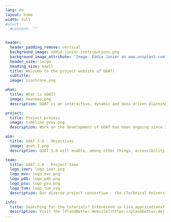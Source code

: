 ```yaml
---
lang: en
layout: home
width: full
#alert:
  #content: ""


header:
  header_padding_remove: vertical
  background_image: eddie-junior-contributions.png
  background_image_attribute: "Image: Eddie Junior on www.unsplash.com"
  header_size: large
  heading_size: small
  title: Welcome to the project website of GOAT!
  subtitle:
  image: isochrone.png

what:
  title: What is GOAT?
  image: heatmap.png
  description: GOAT is an interactive, dynamic and data-driven planning tool for accessibility planning. It is developed by an active community as an open source project. With GOAT, accessibility analyses can be calculated for different modes of transport. New functions and improvements are added on a regular basis. 

project:
  title: Project process
  image: timeline_grey.png
  description: Work on the development of GOAT has been ongoing since 2017. The biggest milestone so far was the release of version 1.0 and the founding of  [Plan4Better](https://plan4better.de) as core developer, as well as distributor of the software. Currently, numerous new features are being developed in a co-creative process as part of the 3-year project "GOAT 3.0" (mFUND funding line 2). 

aim:
  title: GOAT 3.0 - Objectives
  image: goat_3.png
  description: GOAT 3.0 will enable, among other things, accessibility analyses for public transport, the car as well as for on-demand transport and intermodal route chains (B+R, P+R). In addition, further indicators, such as a 15-minute city indicator, and analysis options for the planning of green and open spaces will be developed. The integration of additional spatial data sets and smart visualisation will complete the analysis options.

team:
  title: GOAT 3.0 - Project team
  logo_ioer: logo_ioer.png
  logo_mvv: logo_mvv.png
  logo_p4b: logo_p4b.png
  logo_psu: logo_psu.png
  logo_tum: logo_tum.svg
  description: Our diverse project consortium - the [Technical University of Munich (TUM)]((https://www.mos.ed.tum.de/en/sv/homepage/)), the [Plan4Better GmbH (P4B)](https://plan4better.de/en/), the [Leibniz Institute of Ecological Urban and Regional Development Dresden (IÖR)](https://www.ioer.de/en/), the [Prof. Schaller UmweltConsult GmbH (PSU)](https://www.psu-schaller.de/?l=en) and the [Munich Transport and Tariff Association (MVV)](https://www.mvv-muenchen.de/en/index.html) - includes experts from accessibility planning, GIS development, green space planning, public transport expansion and much more. 

info: 
  title: Searching for the tutorials? Interested in live applications?
  description: Visit the [Plan4Better Website](https://plan4better.de)!
---
```

